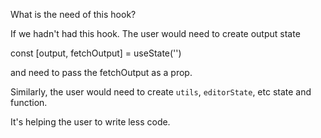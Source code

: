 What is the need of this hook?

If we hadn't had this hook. The user would need to create output state

const [output, fetchOutput] = useState('')

and need to pass the fetchOutput as a prop.

Similarly, the user would need to create `utils`, `editorState`, etc state and function. 

It's helping the user to write less code.
